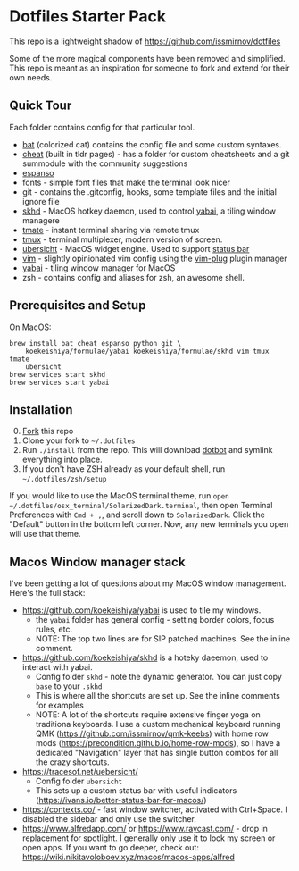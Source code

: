 # Dotfiles Starter Pack

This repo is a lightweight shadow of https://github.com/issmirnov/dotfiles

Some of the more magical components have been removed and simplified. This repo is meant as
an inspiration for someone to fork and extend for their own needs.

## Quick Tour

Each folder contains config for that particular tool.

- [bat]() (colorized cat) contains the config file and some custom syntaxes.
- [cheat]() (built in tldr pages) - has a folder for custom cheatsheets and a git summodule with the community suggestions
- [espanso]()
- fonts - simple font files that make the terminal look nicer
- git - contains the .gitconfig, hooks, some template files and the initial ignore file
- [skhd]() - MacOS hotkey daemon, used to control [yabai](), a tiling window managere
- [tmate](https://tmate.io/) - instant terminal sharing via remote tmux
- [tmux]() - terminal multiplexer, modern version of screen.
- [ubersicht](https://tracesof.net/uebersicht/) - MacOS widget engine. Used to support [status bar](https://ivans.io/better-status-bar-for-macos/)
- [vim](https://www.openvim.com/) - slightly opinionated vim config using the [vim-plug](https://github.com/junegunn/vim-plug) plugin manager
- [yabai](https://github.com/koekeishiya/yabai) - tiling window manager for MacOS
- zsh - contains config and aliases for zsh, an awesome shell.

## Prerequisites and Setup

On MacOS:

```
brew install bat cheat espanso python git \
    koekeishiya/formulae/yabai koekeishiya/formulae/skhd vim tmux tmate
    ubersicht
brew services start skhd
brew services start yabai
```

## Installation

0. [Fork](https://github.com/issmirnov/dotfiles-starter-pack/fork) this repo
1. Clone your fork to `~/.dotfiles`
2. Run `./install` from the repo. This will download
[dotbot](https://github.com/anishathalye/dotbot) and symlink everything into
place.
3. If you don't have ZSH already as your default shell, run `~/.dotfiles/zsh/setup`

If you would like to use the MacOS terminal theme, run
`open ~/.dotfiles/osx_terminal/SolarizedDark.terminal`, then open Terminal Preferences
with `Cmd + ,`, and scroll down to `SolarizedDark`. Click the "Default" button in the bottom left corner.
Now, any new terminals you open will use that theme.

## Macos Window manager stack

I've been getting a lot of questions about my MacOS window management. Here's the full stack:

- https://github.com/koekeishiya/yabai is used to tile my windows.
  - the `yabai` folder has general config - setting border colors, focus rules, etc.
  - NOTE: The top two lines are for SIP patched machines. See the inline comment.
- https://github.com/koekeishiya/skhd is a hoteky daeemon, used to interact with yabai.
  - Config folder `skhd` - note the dynamic generator. You can just copy `base` to your `.skhd`
  - This is where all the shortcuts are set up. See the inline comments for examples
  - NOTE: A lot of the shortcuts require extensive finger yoga on traditiona keyboards.
    I use a custom mechanical keyboard running QMK (https://github.com/issmirnov/qmk-keebs)
    with home row mods (https://precondition.github.io/home-row-mods), so I have a dedicated
    "Navigation" layer that has single button combos for all the crazy shortcuts.
- https://tracesof.net/uebersicht/
  - Config folder `ubersicht`
  - This sets up a custom status bar with useful indicators (https://ivans.io/better-status-bar-for-macos/)
- https://contexts.co/ - fast window switcher, activated with Ctrl+Space. I disabled the sidebar and only use the switcher.
- https://www.alfredapp.com/ or https://www.raycast.com/  - drop in replacement for spotlight. I generally only use it to lock
  my screen or open apps. If you want to go deeper, check out: https://wiki.nikitavoloboev.xyz/macos/macos-apps/alfred
